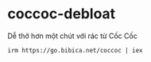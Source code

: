 # coccoc-debloat
Dễ thở hơn một chút với rác từ Cốc Cốc


```
irm https://go.bibica.net/coccoc | iex
```

